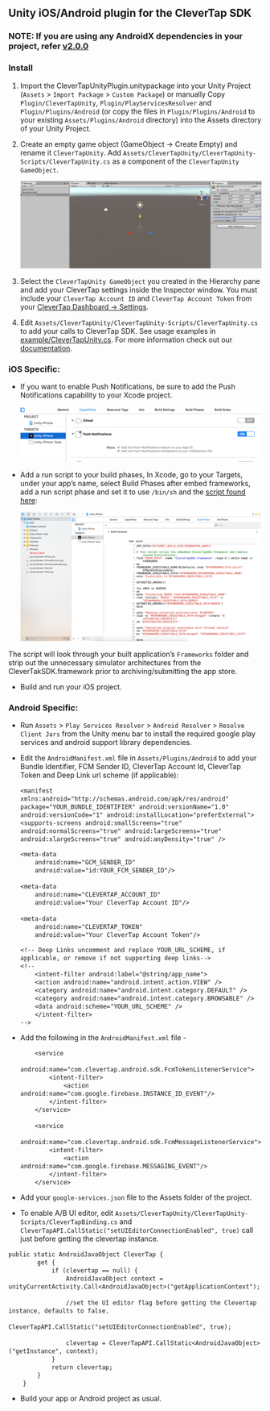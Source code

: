 ## Unity iOS/Android plugin for the CleverTap SDK

### NOTE: If you are using any AndroidX dependencies in your project, refer [v2.0.0](https://github.com/CleverTap/clevertap-unity-sdk/releases/tag/2.0.0)

### Install

1.  Import the CleverTapUnityPlugin.unitypackage into your Unity Project (`Assets` > `Import Package` > `Custom Package`) or manually Copy `Plugin/CleverTapUnity`, `Plugin/PlayServicesResolver` and `Plugin/Plugins/Android` (or copy the files in `Plugin/Plugins/Android` to your existing `Assets/Plugins/Android` directory) into the Assets directory of your Unity Project.

2. Create an empty game object (GameObject -> Create Empty) and rename it `CleverTapUnity`. Add `Assets/CleverTapUnity/CleverTapUnity-Scripts/CleverTapUnity.cs` as a component of the `CleverTapUnity GameObject`.
    
    ![alt text](example/images/unity_gameobj.jpg  "unity game object")

3. Select the `CleverTapUnity GameObject` you created in the Hierarchy pane and add your CleverTap settings inside the Inspector window. You must include your `CleverTap Account ID` and `CleverTap Account Token` from your [CleverTap Dashboard -> Settings](https://dashboard.clevertap.com/x/settings.html).

4. Edit `Assets/CleverTapUnity/CleverTapUnity-Scripts/CleverTapUnity.cs` to add your calls to CleverTap SDK.  See usage examples in [example/CleverTapUnity.cs](example/CleverTapUnity.cs).  For more information check out our [documentation](https://developer.clevertap.com/docs "CleverTap Technical Documentation").

### iOS Specific:
- If you want to enable Push Notifications, be sure to add the Push Notifications capability to your Xcode project.  

    ![alt text](example/images/push_entitle.jpg  "push notifications capability")

- Add a run script to your build phases, In Xcode, go to your Targets, under your app’s name, select Build Phases after   embed frameworks, add a run script phase and set it to use `/bin/sh` and the [script found here](https://github.com/CleverTap/clevertap-unity-sdk/blob/master/Plugin/CleverTapUnity/iOS/strip.sh):

  ![alt text](example/images/ct_script_ios.jpg  "run script")
  
 The script will look through your built application’s `Frameworks` folder and strip out the unnecessary simulator architectures from the CleverTakSDK.framework prior to archiving/submitting the app store.

- Build and run your iOS project.

### Android Specific:
- Run `Assets` > `Play Services Resolver` > `Android Resolver` > `Resolve Client Jars` from the Unity menu bar to install the required google play services and android support library dependencies.

- Edit the `AndroidManifest.xml` file in `Assets/Plugins/Android` to add your Bundle Identifier, FCM Sender ID, CleverTap Account Id, CleverTap Token and Deep Link url scheme (if applicable): 

    ```
    <manifest xmlns:android="http://schemas.android.com/apk/res/android" package="YOUR_BUNDLE_IDENTIFIER" android:versionName="1.0" android:versionCode="1" android:installLocation="preferExternal"> <supports-screens android:smallScreens="true" android:normalScreens="true" android:largeScreens="true" android:xlargeScreens="true" android:anyDensity="true" />
    ```
    ```
    <meta-data
        android:name="GCM_SENDER_ID"
        android:value="id:YOUR_FCM_SENDER_ID"/>
    
    <meta-data
        android:name="CLEVERTAP_ACCOUNT_ID"
        android:value="Your CleverTap Account ID"/>
        
    <meta-data
        android:name="CLEVERTAP_TOKEN"
        android:value="Your CleverTap Account Token"/>
    ```

    ```
    <!-- Deep Links uncomment and replace YOUR_URL_SCHEME, if applicable, or remove if not supporting deep links-->
    <!--
        <intent-filter android:label="@string/app_name">
        <action android:name="android.intent.action.VIEW" />
        <category android:name="android.intent.category.DEFAULT" />
        <category android:name="android.intent.category.BROWSABLE" />
        <data android:scheme="YOUR_URL_SCHEME" />
        </intent-filter>
    -->  
    ```

- Add the following in the `AndroidManifest.xml` file  - 

    ```
        <service
            android:name="com.clevertap.android.sdk.FcmTokenListenerService">
            <intent-filter>
                <action android:name="com.google.firebase.INSTANCE_ID_EVENT"/>
            </intent-filter>
        </service>

        <service
            android:name="com.clevertap.android.sdk.FcmMessageListenerService">
            <intent-filter>
                <action android:name="com.google.firebase.MESSAGING_EVENT"/>
            </intent-filter>
        </service>
    ```

- Add your `google-services.json` file to the Assets folder of the project.

- To enable A/B UI editor, edit `Assets/CleverTapUnity/CleverTapUnity-Scripts/CleverTapBinding.cs` and `CleverTapAPI.CallStatic("setUIEditorConnectionEnabled", true)` call just before getting the clevertap instance.

```
public static AndroidJavaObject CleverTap {
        get {
            if (clevertap == null) {
                AndroidJavaObject context = unityCurrentActivity.Call<AndroidJavaObject>("getApplicationContext");
                
                //set the UI editor flag before getting the Clevertap instance, defaults to false.
                CleverTapAPI.CallStatic("setUIEditorConnectionEnabled", true);
                
                clevertap = CleverTapAPI.CallStatic<AndroidJavaObject>("getInstance", context);
            }
            return clevertap;
        }
    }
```
- Build your app or Android project as usual.
